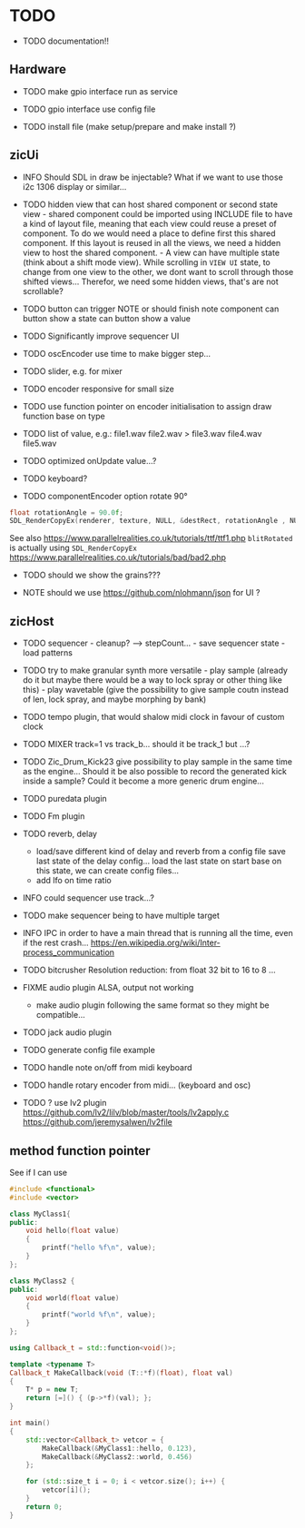 # TODO

- TODO documentation!!

## Hardware

- TODO make gpio interface run as service

- TODO gpio interface use config file

- TODO install file (make setup/prepare and make install ?)

## zicUi

- INFO Should SDL in draw be injectable? What if we want to use those i2c 1306 display or similar...

- TODO hidden view that can host shared component or second state view
      - shared component could be imported using INCLUDE file to have a kind of layout file, meaning that each view could reuse a preset of component. To do we would need a place to define first this shared component. If this layout is reused in all the views, we need a hidden view to host the shared component.
      - A view can have multiple state (think about a shift mode view). While scrolling in `VIEW UI` state, to change from one view to the other, we dont want to scroll through those shifted views... Therefor, we need some hidden views, that's are not scrollable?

- TODO button can trigger NOTE or should finish note component
       can button show a state
       can button show a value

- TODO Significantly improve sequencer UI

- TODO oscEncoder use time to make bigger step...

- TODO slider, e.g. for mixer

- TODO encoder responsive for small size
- TODO use function pointer on encoder initialisation to assign draw function base on type

- TODO list of value, e.g.:
                file1.wav
                file2.wav
              > file3.wav
                file4.wav
                file5.wav

- TODO optimized onUpdate value...?

- TODO keyboard?

- TODO componentEncoder option rotate 90°

```cpp
float rotationAngle = 90.0f;
SDL_RenderCopyEx(renderer, texture, NULL, &destRect, rotationAngle , NULL, SDL_FLIP_NONE);
```

See also https://www.parallelrealities.co.uk/tutorials/ttf/ttf1.php
`blitRotated` is actually using `SDL_RenderCopyEx` https://www.parallelrealities.co.uk/tutorials/bad/bad2.php

- TODO should we show the grains???

- NOTE should we use https://github.com/nlohmann/json for UI ?


## zicHost

- TODO sequencer 
        - cleanup? --> stepCount...
        - save sequencer state
        - load patterns

- TODO try to make granular synth more versatile
            - play sample (already do it but maybe there would be a way to lock spray or other thing like this)
            - play wavetable (give the possibility to give sample coutn instead of len, lock spray, and maybe morphing by bank)

- TODO tempo plugin, that would shalow midi clock in favour of custom clock

- TODO MIXER track=1 vs track_b... should it be track_1 but ...?

- TODO Zic_Drum_Kick23 give possibility to play sample in the same time as the engine...
       Should it be also possible to record the generated kick inside a sample?
       Could it become a more generic drum engine...

- TODO puredata plugin

- TODO Fm plugin

- TODO reverb, delay
     - load/save different kind of delay and reverb from a config file
                save last state of the delay config... load the last state on start
                base on this state, we can create config files...
     - add lfo on time ratio

- INFO could sequencer use track...?
- TODO make sequencer being to have multiple target

- INFO IPC in order to have a main thread that is running all the time, even if the rest crash...
       https://en.wikipedia.org/wiki/Inter-process_communication

- TODO bitcrusher Resolution reduction: from float 32 bit to 16 to 8 ...

- FIXME audio plugin ALSA, output not working
    - make audio plugin following the same format so they might be compatible...

- TODO jack audio plugin

- TODO generate config file example

- TODO handle note on/off from midi keyboard

- TODO handle rotary encoder from midi... (keyboard and osc)

- TODO ? use lv2 plugin
       https://github.com/lv2/lilv/blob/master/tools/lv2apply.c
       https://github.com/jeremysalwen/lv2file

## method function pointer

See if I can use

```cpp
#include <functional>
#include <vector>

class MyClass1{
public:
    void hello(float value)
    {
        printf("hello %f\n", value);
    }
};

class MyClass2 {
public:
    void world(float value)
    {
        printf("world %f\n", value);
    }
};

using Callback_t = std::function<void()>;

template <typename T>
Callback_t MakeCallback(void (T::*f)(float), float val)
{
    T* p = new T;
    return [=]() { (p->*f)(val); };
}

int main()
{
    std::vector<Callback_t> vetcor = {
        MakeCallback(&MyClass1::hello, 0.123),
        MakeCallback(&MyClass2::world, 0.456)
    };

    for (std::size_t i = 0; i < vetcor.size(); i++) {
        vetcor[i]();
    }
    return 0;
}
```
